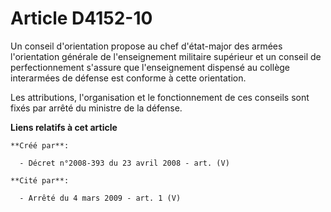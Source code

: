 # Article D4152-10

Un conseil d'orientation propose au chef d'état-major des armées l'orientation générale de l'enseignement militaire supérieur
et un conseil de perfectionnement s'assure que l'enseignement dispensé au collège interarmées de défense est conforme à cette
orientation.

Les attributions, l'organisation et le fonctionnement de ces conseils sont fixés par arrêté du ministre de la défense.

**Liens relatifs à cet article**

	**Créé par**:

	  - Décret n°2008-393 du 23 avril 2008 - art. (V)

	**Cité par**:

	  - Arrêté du 4 mars 2009 - art. 1 (V)
